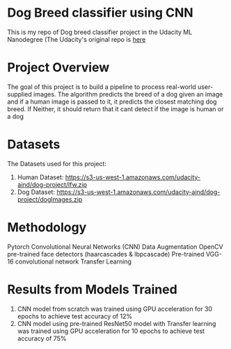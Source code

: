 # Dog Breed classifier using CNN
This is my repo of Dog breed classifier project in the Udacity ML Nanodegree (The Udacity's original repo is [here](https://github.com/udacity/deep-learning-v2-pytorch/tree/master/project-dog-classification)

# Project Overview
The goal of this project is to build a pipeline to process real-world user-supplied images. The algorithm predicts the breed of a dog given an image and if a human image is passed to it, it predicts the closest matching dog breed. If Neither, it should return that it cant detect if the image is human or a dog

# Datasets
The Datasets used for this project:
1. Human Dataset: https://s3-us-west-1.amazonaws.com/udacity-aind/dog-project/lfw.zip
2. Dog Dataset: https://s3-us-west-1.amazonaws.com/udacity-aind/dog-project/dogImages.zip

# Methodology
Pytorch
Convolutional Neural Networks (CNN)
Data Augmentation
OpenCV pre-trained face detectors (haarcascades & lbpcascade)
Pre-trained VGG-16 convolutional network
Transfer Learning 

# Results from Models Trained
1. CNN model from scratch was trained using GPU acceleration for 30 epochs to achieve test accuracy of 12%
2. CNN model using pre-trained ResNet50 model with Transfer learning was trained using GPU acceleration for 10 epochs to achieve test accuracy of 75%
